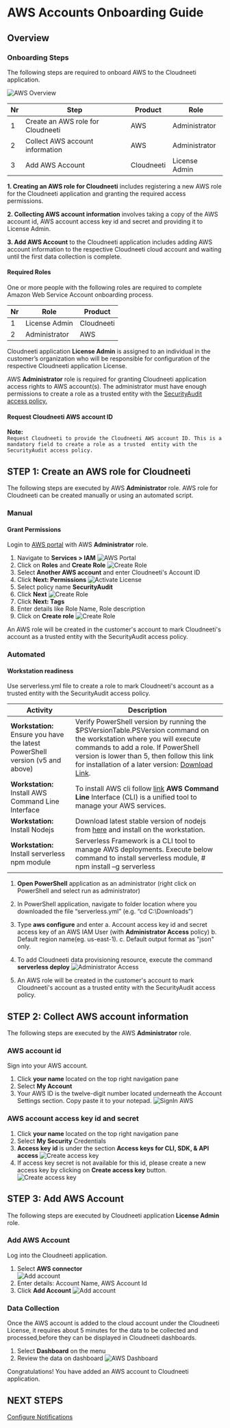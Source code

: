 # AWS Accounts Onboarding Guide
## Overview
### Onboarding Steps

The following steps are required to onboard AWS to the Cloudneeti application.

![AWS Overview](.././images/amazonWebServiceAccounts/AWS_Overview.png#thumbnail)

| Nr | Step                                     | Product                        | Role               |
|----|------------------------------------------|--------------------------------|--------------------|
| 1  | Create an AWS role for Cloudneeti        | AWS                            | Administrator      |
| 2  | Collect AWS account information          | AWS                            | Administrator      |
| 3  | Add AWS Account                          | Cloudneeti                     | License Admin      |

**1. Creating an AWS role for Cloudneeti** includes registering a new AWS role for the Cloudneeti application and granting the required access permissions.

**2. Collecting AWS account information** involves taking a copy of the AWS account id, AWS account access key id and secret and providing it to License Admin.

**3. Add AWS Account** to the Cloudneeti application includes adding AWS account information to the respective Cloudneeti cloud account and waiting until the first data collection is complete.


#### Required Roles
One or more people with the following roles are required to complete Amazon Web Service Account onboarding process.

| Nr | Role          | Product    |
|----|---------------|------------|
| 1  | License Admin | Cloudneeti |
| 2  | Administrator | AWS        |

Cloudneeti application **License Admin** is assigned to an individual in the customer’s organization who will be responsible for configuration of the respective Cloudneeti application License.

AWS **Administrator** role is required for granting Cloudneeti application access rights to AWS account(s). The administrator must have enough permissions to create a role as a trusted entity with the [SecurityAudit access policy.](https://docs.aws.amazon.com/IAM/latest/UserGuide/access_policies_job-functions.html#jf_security-auditor)

#### Request Cloudneeti AWS account ID
**Note:**<br>`Request Cloudneeti to provide the Cloudneeti AWS account ID. This is a mandatory field to create a role as a trusted 
entity with the SecurityAudit access policy.`

## STEP 1: Create an AWS role for Cloudneeti
The following steps are executed by AWS **Administrator** role. AWS role for Cloudneeti can be created manually or using an automated script. 

### Manual
#### Grant Permissions
Login to [AWS portal](https://console.aws.amazon.com/) with AWS **Administrator** role.

1.	Navigate to **Services > IAM**
    ![AWS Portal](.././images/amazonWebServiceAccounts/AWS_Portal.png#thumbnail)
2.	Click on **Roles** and **Create Role**
    ![Create Role](.././images/amazonWebServiceAccounts/Roles.png#thumbnail)
3.	Select **Another AWS account** and enter Cloudneeti's Account ID 
4.	Click **Next: Permissions**
     ![Activate License](.././images/amazonWebServiceAccounts/Another_AWS_Account.png#thumbnail)
5.	Select policy name **SecurityAudit**
6.	Click **Next**
    ![Create Role](.././images/amazonWebServiceAccounts/Attatch_policies.png#thumbnail)
7.	Click **Next: Tags**
8.	Enter details like Role Name, Role description
9.	Click on **Create role**
     ![Create Role](.././images/amazonWebServiceAccounts/Role_Information.png#thumbnail)

An AWS role will be created in the customer's account to mark Cloudneeti's account as a trusted entity with the SecurityAudit access policy.

### Automated
#### Workstation readiness

Use serverless.yml file to create a role to mark Cloudneeti's account as a
trusted entity with the SecurityAudit access policy.

| Activity                                                                      | Description                                              |
|-------------------------------------------------------------------------------|----------------------------------------------------------|
| **Workstation:** Ensure you have the latest PowerShell version (v5 and above) | Verify PowerShell version by running the \$PSVersionTable.PSVersion command on the workstation where you will execute commands to add a role. If PowerShell version is lower than 5, then follow this link for installation of a later version: [Download Link](https://docs.microsoft.com/en-us/powershell/scripting/install/installing-windows-powershell?view=powershell-6).                                                                                          |
| **Workstation:** Install AWS Command Line Interface                           | To install AWS cli follow [link](https://docs.aws.amazon.com/cli/latest/userguide/install-windows.html) **AWS Command Line** Interface (CLI) is a unified tool to manage your AWS services.             |
| **Workstation:** Install Nodejs                                               | Download latest stable version of nodejs from [here](https://nodejs.org/en/) and install on the workstation.                                                                                            |
| **Workstation:** Install serverless npm module                                | Serverless Framework is a CLI tool to manage AWS deployments. Execute below command to install serverless module, \# npm install –g serverless                                                           |

1.  **Open PowerShell** application as an administrator (right click on PowerShell
    and select run as administrator)
2.  In PowerShell application, navigate to folder location where you downloaded
    the file “serverless.yml” (e.g. “cd C:\\Downloads”)
3.  Type **aws configure** and enter
    a.  Account access key id and secret access key of an AWS IAM User (with
        **Administrator Access** policy)
    b.  Default region name(eg. us-east-1).
    c.  Default output format as "json" only.

4.  To add Cloudneeti data provisioning resource, execute the command
    **serverless deploy**
    ![Administrator Access](.././images/amazonWebServiceAccounts/Serverless_Deploy.png#thumbnail)
5.  An AWS role will be created in the customer's account to mark Cloudneeti's
    account as a trusted entity with the SecurityAudit access policy.

## STEP 2: Collect AWS account information
The following steps are executed by the AWS **Administrator** role.

### AWS account id 
Sign into your AWS account.

1.	Click **your name** located on the top right navigation pane
2.	Select **My Account**
3.	Your AWS ID is the twelve-digit number located underneath the Account Settings section. Copy paste it to your notepad.
    ![SignIn AWS](.././images/amazonWebServiceAccounts/AWS_Management_Console.png#thumbnail)

### AWS account access key id and secret 

1.	Click **your name** located on the top right navigation pane
2.	Select **My Security** Credentials 
3.	**Access key id** is under the section **Access keys for CLI, SDK, & API access**
    ![Create access key](.././images/amazonWebServiceAccounts/AWS_Account_Access_Key.png#thumbnail)
4.	If access key secret is not available for this id, please create a new access key by clicking on **Create access key** button.
    ![Create access key](.././images/amazonWebServiceAccounts/Access_Key_Success.png#thumbnail)

## STEP 3: Add AWS Account
The following steps are executed by Cloudneeti application **License Admin** role.

### Add AWS Account
Log into the Cloudneeti application.

1.	Select **AWS connector**  
    ![Add account](.././images/amazonWebServiceAccounts/Connector_Type.png#thumbnail)
2.	Enter details: Account Name, AWS Account Id
3.	Click **Add Account**
    ![Add account](.././images/amazonWebServiceAccounts/Add_Account.png#thumbnail)


### Data Collection
Once the AWS account is added to the cloud account under the Cloudneeti License, it requires about 5 minutes for the data to be collected and processed,before they can be displayed in Cloudneeti dashboards. 

1.	Select **Dashboard** on the menu
2.	Review the data on dashboard
    ![AWS Dashboard](.././images/amazonWebServiceAccounts/AWS-Account_Dashboard.png#thumbnail)

Congratulations! You have added an AWS account to Cloudneeti application.

## NEXT STEPS

[Configure Notifications](../../administratorGuide/configureNotifications/)